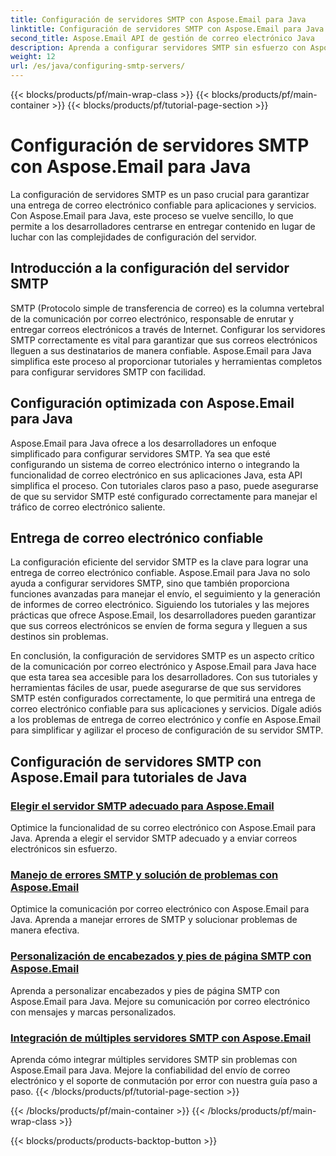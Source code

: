 ```yaml
---
title: Configuración de servidores SMTP con Aspose.Email para Java
linktitle: Configuración de servidores SMTP con Aspose.Email para Java
second_title: Aspose.Email API de gestión de correo electrónico Java
description: Aprenda a configurar servidores SMTP sin esfuerzo con Aspose.Email para Java. Tutoriales paso a paso para una entrega de correo electrónico perfecta.
weight: 12
url: /es/java/configuring-smtp-servers/
---
```


{{< blocks/products/pf/main-wrap-class >}}
{{< blocks/products/pf/main-container >}}
{{< blocks/products/pf/tutorial-page-section >}}

# Configuración de servidores SMTP con Aspose.Email para Java



La configuración de servidores SMTP es un paso crucial para garantizar una entrega de correo electrónico confiable para aplicaciones y servicios. Con Aspose.Email para Java, este proceso se vuelve sencillo, lo que permite a los desarrolladores centrarse en entregar contenido en lugar de luchar con las complejidades de configuración del servidor.

## Introducción a la configuración del servidor SMTP

SMTP (Protocolo simple de transferencia de correo) es la columna vertebral de la comunicación por correo electrónico, responsable de enrutar y entregar correos electrónicos a través de Internet. Configurar los servidores SMTP correctamente es vital para garantizar que sus correos electrónicos lleguen a sus destinatarios de manera confiable. Aspose.Email para Java simplifica este proceso al proporcionar tutoriales y herramientas completos para configurar servidores SMTP con facilidad.

## Configuración optimizada con Aspose.Email para Java

Aspose.Email para Java ofrece a los desarrolladores un enfoque simplificado para configurar servidores SMTP. Ya sea que esté configurando un sistema de correo electrónico interno o integrando la funcionalidad de correo electrónico en sus aplicaciones Java, esta API simplifica el proceso. Con tutoriales claros paso a paso, puede asegurarse de que su servidor SMTP esté configurado correctamente para manejar el tráfico de correo electrónico saliente.

## Entrega de correo electrónico confiable

La configuración eficiente del servidor SMTP es la clave para lograr una entrega de correo electrónico confiable. Aspose.Email para Java no solo ayuda a configurar servidores SMTP, sino que también proporciona funciones avanzadas para manejar el envío, el seguimiento y la generación de informes de correo electrónico. Siguiendo los tutoriales y las mejores prácticas que ofrece Aspose.Email, los desarrolladores pueden garantizar que sus correos electrónicos se envíen de forma segura y lleguen a sus destinos sin problemas.

En conclusión, la configuración de servidores SMTP es un aspecto crítico de la comunicación por correo electrónico y Aspose.Email para Java hace que esta tarea sea accesible para los desarrolladores. Con sus tutoriales y herramientas fáciles de usar, puede asegurarse de que sus servidores SMTP estén configurados correctamente, lo que permitirá una entrega de correo electrónico confiable para sus aplicaciones y servicios. Dígale adiós a los problemas de entrega de correo electrónico y confíe en Aspose.Email para simplificar y agilizar el proceso de configuración de su servidor SMTP.

## Configuración de servidores SMTP con Aspose.Email para tutoriales de Java
### [Elegir el servidor SMTP adecuado para Aspose.Email](./choosing-the-right-smtp-server/)
Optimice la funcionalidad de su correo electrónico con Aspose.Email para Java. Aprenda a elegir el servidor SMTP adecuado y a enviar correos electrónicos sin esfuerzo.
### [Manejo de errores SMTP y solución de problemas con Aspose.Email](./handling-smtp-errors-and-troubleshooting/)
Optimice la comunicación por correo electrónico con Aspose.Email para Java. Aprenda a manejar errores de SMTP y solucionar problemas de manera efectiva.
### [Personalización de encabezados y pies de página SMTP con Aspose.Email](./customizing-smtp-headers-and-footers/)
Aprenda a personalizar encabezados y pies de página SMTP con Aspose.Email para Java. Mejore su comunicación por correo electrónico con mensajes y marcas personalizados.
### [Integración de múltiples servidores SMTP con Aspose.Email](./integrating-multiple-smtp-servers/)
Aprenda cómo integrar múltiples servidores SMTP sin problemas con Aspose.Email para Java. Mejore la confiabilidad del envío de correo electrónico y el soporte de conmutación por error con nuestra guía paso a paso.
{{< /blocks/products/pf/tutorial-page-section >}}

{{< /blocks/products/pf/main-container >}}
{{< /blocks/products/pf/main-wrap-class >}}

{{< blocks/products/products-backtop-button >}}
